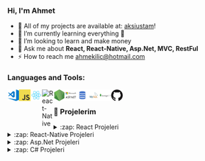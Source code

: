### Hi, I'm Ahmet

- 🔭 All of my projects are available at: [aksiustam](https://github.com/aksiustam)!
- 🌱 I’m currently learning everything 🤣
- 👯 I’m looking to learn and make money
- 🥅 Ask me about **React, React-Native, Asp.Net, MVC, RestFul**
- ⚡ How to reach me ahmekilic@hotmail.com

### Languages and Tools:

<img align="left" alt="Visual Studio Code" width="26px" src="https://raw.githubusercontent.com/github/explore/80688e429a7d4ef2fca1e82350fe8e3517d3494d/topics/visual-studio-code/visual-studio-code.png" disabled/>
<img align="left" alt="JavaScript" width="26px" src="https://raw.githubusercontent.com/github/explore/80688e429a7d4ef2fca1e82350fe8e3517d3494d/topics/javascript/javascript.png" />
<img align="left" alt="React" width="26px" src="https://raw.githubusercontent.com/github/explore/80688e429a7d4ef2fca1e82350fe8e3517d3494d/topics/react/react.png" />
<img align="left" alt="React-Native" width="26px" src="https://raw.githubusercontent.com/facebook/react-native/master/Libraries/NewAppScreen/components/logo.png?cacheBust=notinCache" />
<img align="left" alt="Node.js" width="26px" src="https://raw.githubusercontent.com/github/explore/80688e429a7d4ef2fca1e82350fe8e3517d3494d/topics/nodejs/nodejs.png" />
<img align="left" alt="Asp.NET" width="26px" src="https://raw.githubusercontent.com/github/explore/80688e429a7d4ef2fca1e82350fe8e3517d3494d/topics/aspnet/aspnet.png" />
<img align="left" alt="SQL" width="26px" src="https://raw.githubusercontent.com/github/explore/80688e429a7d4ef2fca1e82350fe8e3517d3494d/topics/sql/sql.png" />
<img align="left" alt="MySQL" width="26px" src="https://raw.githubusercontent.com/github/explore/80688e429a7d4ef2fca1e82350fe8e3517d3494d/topics/mysql/mysql.png" />
<img align="left" alt="MongoDB" width="26px" src="https://raw.githubusercontent.com/github/explore/80688e429a7d4ef2fca1e82350fe8e3517d3494d/topics/mongodb/mongodb.png" />
<img align="left" alt="GitHub" width="26px" src="https://raw.githubusercontent.com/github/explore/78df643247d429f6cc873026c0622819ad797942/topics/github/github.png" />

<br />

### 📕 Projelerim

<details>
  <summary>:zap: React Projeleri</summary>
  
<!--START_SECTION:activity-->

- [İlk React Projem - ContentApi - JSON server](https://github.com/aksiustam/reactapp)

<!--END_SECTION:activity-->

</details>

<details>
  <summary>:zap: React-Native Projeleri</summary>
  
<!--START_SECTION:activity-->

- [Microinteractions: Password Validation Animation](https://github.com/aksiustam/reactapp)

<!--END_SECTION:activity-->

</details>
<details>
  <summary>:zap: Asp.Net Projeleri</summary>
  
<!--START_SECTION:activity-->

- [Asp.NET MVC - Authentication - ES6 - Excel Data Transfer - Mail to Forgotten Password](https://github.com/aksiustam/ProjeTakipWeb)
- [İlk Asp.Net Projem](https://github.com/aksiustam/WebBike)
<!--END_SECTION:activity-->

</details>
<details>
  <summary>:zap: C# Projeleri</summary>
  
<!--START_SECTION:activity-->

- [PSO](https://github.com/aksiustam/PSO)
- [BM](https://github.com/aksiustam/BM)
- [GA](https://github.com/aksiustam/GA_rosenbrock)

<!--END_SECTION:activity-->

</details>

